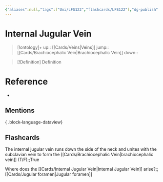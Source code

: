 ```yaml
---
{"aliases":null,"tags":["Uni/LFS122","flashcards/LFS122"],"dg-publish":true,"permalink":"/cards/internal-jugular-vein/","dgPassFrontmatter":true}
---
```


# Internal Jugular Vein

> [!ontology]+
> up:: [[Cards/Veins\|Veins]]
> jump:: [[Cards/Brachiocephalic Vein\|Brachiocephalic Vein]]
> down:: 

> [!Definition] Definition
> 

# Reference
- 

## Mentions

{ .block-language-dataview}

## Flashcards

The internal jugular vein runs down the side of the neck and unites with the subclavian vein to form the [[Cards/Brachiocephalic Vein\|brachiocephalic vein]] (T/F);;True
<!--SR:!2023-10-25,2,150-->

Where does the [[Cards/Internal Jugular Vein\|Internal Jugular Vein]] arise?;;[[Cards/Jugular foramen\|Jugular foramen]]
<!--SR:!2023-10-26,2,150-->